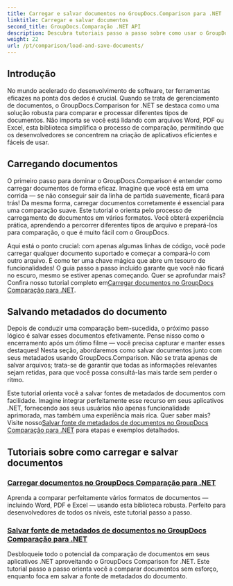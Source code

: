 ```yaml
---
title: Carregar e salvar documentos no GroupDocs.Comparison para .NET
linktitle: Carregar e salvar documentos
second_title: GroupDocs.Comparação .NET API
description: Descubra tutoriais passo a passo sobre como usar o GroupDocs.Comparison for .NET para carregar e salvar documentos de forma eficiente. Perfeito para desenvolvedores que buscam simplificar comparações de documentos.
weight: 22
url: /pt/comparison/load-and-save-documents/
---
```

## Introdução

No mundo acelerado do desenvolvimento de software, ter ferramentas eficazes na ponta dos dedos é crucial. Quando se trata de gerenciamento de documentos, o GroupDocs.Comparison for .NET se destaca como uma solução robusta para comparar e processar diferentes tipos de documentos. Não importa se você está lidando com arquivos Word, PDF ou Excel, esta biblioteca simplifica o processo de comparação, permitindo que os desenvolvedores se concentrem na criação de aplicativos eficientes e fáceis de usar.

## Carregando documentos

O primeiro passo para dominar o GroupDocs.Comparison é entender como carregar documentos de forma eficaz. Imagine que você está em uma corrida — se não conseguir sair da linha de partida suavemente, ficará para trás! Da mesma forma, carregar documentos corretamente é essencial para uma comparação suave. Este tutorial o orienta pelo processo de carregamento de documentos em vários formatos. Você obterá experiência prática, aprendendo a percorrer diferentes tipos de arquivo e prepará-los para comparação, o que é muito fácil com o GroupDocs.

Aqui está o ponto crucial: com apenas algumas linhas de código, você pode carregar qualquer documento suportado e começar a compará-lo com outro arquivo. É como ter uma chave mágica que abre um tesouro de funcionalidades! O guia passo a passo incluído garante que você não ficará no escuro, mesmo se estiver apenas começando. Quer se aprofundar mais? Confira nosso tutorial completo em[Carregar documentos no GroupDocs Comparação para .NET](./load-documents/).

## Salvando metadados do documento

Depois de conduzir uma comparação bem-sucedida, o próximo passo lógico é salvar esses documentos efetivamente. Pense nisso como o encerramento após um ótimo filme — você precisa capturar e manter esses destaques! Nesta seção, abordaremos como salvar documentos junto com seus metadados usando GroupDocs.Comparison. Não se trata apenas de salvar arquivos; trata-se de garantir que todas as informações relevantes sejam retidas, para que você possa consultá-las mais tarde sem perder o ritmo.

Este tutorial orienta você a salvar fontes de metadados de documentos com facilidade. Imagine integrar perfeitamente esse recurso em seus aplicativos .NET, fornecendo aos seus usuários não apenas funcionalidade aprimorada, mas também uma experiência mais rica. Quer saber mais? Visite nosso[Salvar fonte de metadados de documentos no GroupDocs Comparação para .NET](./save-documents-metadata-source/) para etapas e exemplos detalhados.

## Tutoriais sobre como carregar e salvar documentos
### [Carregar documentos no GroupDocs Comparação para .NET](./load-documents/)
Aprenda a comparar perfeitamente vários formatos de documentos — incluindo Word, PDF e Excel — usando esta biblioteca robusta. Perfeito para desenvolvedores de todos os níveis, este tutorial passo a passo.
### [Salvar fonte de metadados de documentos no GroupDocs Comparação para .NET](./save-documents-metadata-source/)
Desbloqueie todo o potencial da comparação de documentos em seus aplicativos .NET aproveitando o GroupDocs Comparison for .NET. Este tutorial passo a passo orienta você a comparar documentos sem esforço, enquanto foca em salvar a fonte de metadados do documento.